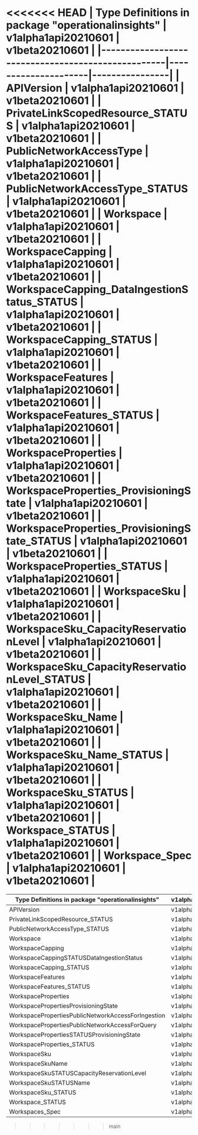 <<<<<<< HEAD
| Type Definitions in package "operationalinsights" | v1alpha1api20210601 | v1beta20210601 |
|---------------------------------------------------|---------------------|----------------|
| APIVersion                                        | v1alpha1api20210601 | v1beta20210601 |
| PrivateLinkScopedResource_STATUS                  | v1alpha1api20210601 | v1beta20210601 |
| PublicNetworkAccessType                           | v1alpha1api20210601 | v1beta20210601 |
| PublicNetworkAccessType_STATUS                    | v1alpha1api20210601 | v1beta20210601 |
| Workspace                                         | v1alpha1api20210601 | v1beta20210601 |
| WorkspaceCapping                                  | v1alpha1api20210601 | v1beta20210601 |
| WorkspaceCapping_DataIngestionStatus_STATUS       | v1alpha1api20210601 | v1beta20210601 |
| WorkspaceCapping_STATUS                           | v1alpha1api20210601 | v1beta20210601 |
| WorkspaceFeatures                                 | v1alpha1api20210601 | v1beta20210601 |
| WorkspaceFeatures_STATUS                          | v1alpha1api20210601 | v1beta20210601 |
| WorkspaceProperties                               | v1alpha1api20210601 | v1beta20210601 |
| WorkspaceProperties_ProvisioningState             | v1alpha1api20210601 | v1beta20210601 |
| WorkspaceProperties_ProvisioningState_STATUS      | v1alpha1api20210601 | v1beta20210601 |
| WorkspaceProperties_STATUS                        | v1alpha1api20210601 | v1beta20210601 |
| WorkspaceSku                                      | v1alpha1api20210601 | v1beta20210601 |
| WorkspaceSku_CapacityReservationLevel             | v1alpha1api20210601 | v1beta20210601 |
| WorkspaceSku_CapacityReservationLevel_STATUS      | v1alpha1api20210601 | v1beta20210601 |
| WorkspaceSku_Name                                 | v1alpha1api20210601 | v1beta20210601 |
| WorkspaceSku_Name_STATUS                          | v1alpha1api20210601 | v1beta20210601 |
| WorkspaceSku_STATUS                               | v1alpha1api20210601 | v1beta20210601 |
| Workspace_STATUS                                  | v1alpha1api20210601 | v1beta20210601 |
| Workspace_Spec                                    | v1alpha1api20210601 | v1beta20210601 |
=======
| Type Definitions in package "operationalinsights"  | v1alpha1api20210601 | v1beta20210601 |
|----------------------------------------------------|---------------------|----------------|
| APIVersion                                         | v1alpha1api20210601 | v1beta20210601 |
| PrivateLinkScopedResource_STATUS                   | v1alpha1api20210601 | v1beta20210601 |
| PublicNetworkAccessType_STATUS                     | v1alpha1api20210601 | v1beta20210601 |
| Workspace                                          | v1alpha1api20210601 | v1beta20210601 |
| WorkspaceCapping                                   | v1alpha1api20210601 | v1beta20210601 |
| WorkspaceCappingSTATUSDataIngestionStatus          | v1alpha1api20210601 | v1beta20210601 |
| WorkspaceCapping_STATUS                            | v1alpha1api20210601 | v1beta20210601 |
| WorkspaceFeatures                                  | v1alpha1api20210601 | v1beta20210601 |
| WorkspaceFeatures_STATUS                           | v1alpha1api20210601 | v1beta20210601 |
| WorkspaceProperties                                | v1alpha1api20210601 | v1beta20210601 |
| WorkspacePropertiesProvisioningState               | v1alpha1api20210601 | v1beta20210601 |
| WorkspacePropertiesPublicNetworkAccessForIngestion | v1alpha1api20210601 | v1beta20210601 |
| WorkspacePropertiesPublicNetworkAccessForQuery     | v1alpha1api20210601 | v1beta20210601 |
| WorkspacePropertiesSTATUSProvisioningState         | v1alpha1api20210601 | v1beta20210601 |
| WorkspaceProperties_STATUS                         | v1alpha1api20210601 | v1beta20210601 |
| WorkspaceSku                                       | v1alpha1api20210601 | v1beta20210601 |
| WorkspaceSkuName                                   | v1alpha1api20210601 | v1beta20210601 |
| WorkspaceSkuSTATUSCapacityReservationLevel         | v1alpha1api20210601 | v1beta20210601 |
| WorkspaceSkuSTATUSName                             | v1alpha1api20210601 | v1beta20210601 |
| WorkspaceSku_STATUS                                | v1alpha1api20210601 | v1beta20210601 |
| Workspace_STATUS                                   | v1alpha1api20210601 | v1beta20210601 |
| Workspaces_Spec                                    | v1alpha1api20210601 | v1beta20210601 |
>>>>>>> main
